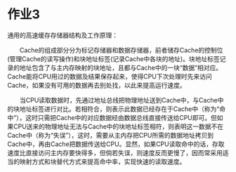 # 作业3
通用的高速缓存存储器结构及工作原理：

　　Cache的组成部分分为标记存储器和数据存储器，前者储存Cache的控制位(管理Cache的读写操作)和块地址标签(记录Cache中各块的地址)。块地址标签记录的地址包含了与主内存映射的块地址，且都与Cache中的一块“数据”相对应。Cache能将CPU用过的数据及结果保存起来，使得CPU下次处理时先来访问Cache，如果没有可用的数据再去别处找，以此来提高运行速度。

　　当CPU读取数据时，先通过地址总线把物理地址送到Cache中，与Cache中的块地址标签进行对比。若相符合，则表示此数据已经存在于Cache中（称为“命中”），这时只需把Cache中的对应数据经由数据总线直接传送给CPU即可。但如果CPU送来的物理地址无法与Cache中的块地址标签相符，则表明这一数据不在Cache中（称为“失误”），这时，需要从主内存把CPU所需的数据地址拷贝到Cache中，再由Cache把数据传送给CPU。显然，如果CPU读取命中的话，存取速度比直接访问主内存要快得多，但倘若失误，则速度反而更慢了，因而常采用适当的映射方式和块替代方式来提高命中率，实现快速的读取速度。
